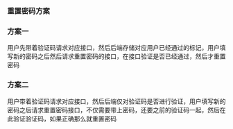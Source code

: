### 重置密码方案
### 方案一
用户先带着验证码请求对应接口，然后后端存储对应用户已经通过的标记，用户填写新的密码之后然后请求重置密码的接口，在接口验证是否已经通过，然后才重置密码

### 方案二
用户带着验证码请求对应接口，然后后端仅对验证码是否进行验证，用户填写新的密码之后请求重置密码接口，不仅需要带上密码，还要之前的验证码一起，然后在此验证验证码，如果正确那么就重置密码

